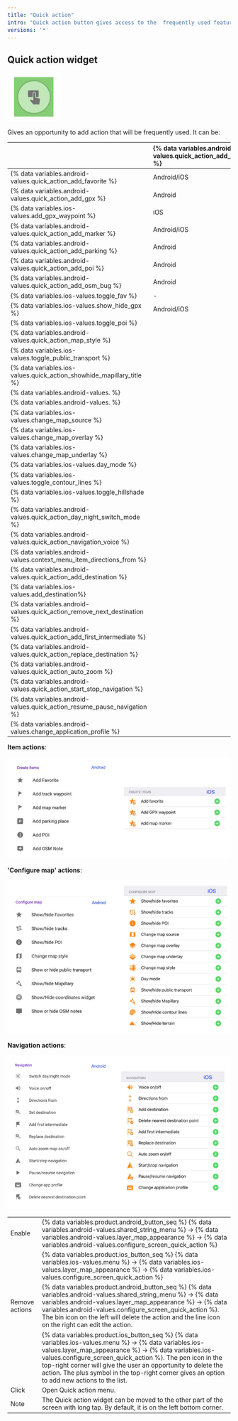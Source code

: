 ```yaml
---
title: "Quick action"
intro: "Quick action button gives access to the  frequently used features."
versions: '*'
---
```


## Quick action widget

![Quick action widget](/assets/images/widgets/quick_action_widget.png)

Gives an opportunity to add action that will be frequently used. It can be:

|    | {% data variables.android-values.quick_action_add_create_items %}   | {% data variables.android-values.quick_action_add_configure_map %} | {% data variables.android-values.quick_action_add_navigation %}  |
| :------------- | :------------- | :------------- | :------------- |
| {% data variables.android-values.quick_action_add_favorite %} | Android/iOS | - | - |
|  {% data variables.android-values.quick_action_add_gpx %}  | Android | - | - |
|  {% data variables.ios-values.add_gpx_waypoint %} | iOS | - | - |
| {% data variables.android-values.quick_action_add_marker %} | Android/iOS | - | - |
| {% data variables.android-values.quick_action_add_parking %} | Android | - | - |
|  {% data variables.android-values.quick_action_add_poi %} | Android  | -  | -  |
|  {% data variables.android-values.quick_action_add_osm_bug %}  |  Android |   |   |
|   {% data variables.ios-values.toggle_fav %} | -   | Android/iOS   | -   |
|  {% data variables.ios-values.show_hide_gpx %}    | Android/iOS   |   |
| {% data variables.ios-values.toggle_poi %}    |   |  Android/iOS  |   |
| {% data variables.android-values.quick_action_map_style %}    |   |  Android/iOS  |   |
| {% data variables.ios-values.toggle_public_transport %}    |   | Android/iOS   |   |
| {% data variables.ios-values.quick_action_showhide_mapillary_title %}    |   | Android/iOS   |   |   
|{% data variables.android-values. %}    |   |  Android |   |   
| {% data variables.android-values. %}    |   | Android  |   |  
|  {% data variables.ios-values.change_map_source %}   |   | iOS  |   |  
| {% data variables.ios-values.change_map_overlay %}   |   | iOS  |   |   
|  {% data variables.ios-values.change_map_underlay %}  |   |  iOS |   |  
| {% data variables.ios-values.day_mode %}   |   | iOS  |   |   
|  {% data variables.ios-values.toggle_contour_lines %} |   |  iOS |   |   
|  {% data variables.ios-values.toggle_hillshade %}  |   | iOS  |   |  
|  {% data variables.android-values.quick_action_day_night_switch_mode %}    |   |   | Android   |  
|  {% data variables.android-values.quick_action_navigation_voice %}  |   |   | Android/iOS   |   
| {% data variables.android-values.context_menu_item_directions_from %}   |   |   | Android/iOS    |
| {% data variables.android-values.quick_action_add_destination %}  |   |   |  Android |   
|{% data variables.ios-values.add_destination%}    |   |   | iOS  |   
|  {% data variables.android-values.quick_action_remove_next_destination %}  |   |   | Android/iOS  |   
|  {% data variables.android-values.quick_action_add_first_intermediate %}  |   |   | Android/iOS  |  
|  {% data variables.android-values.quick_action_replace_destination %}  |   |   | Android/iOS  |
|{% data variables.android-values.quick_action_auto_zoom %}    |   |   |  Android/iOS |  
|{% data variables.android-values.quick_action_start_stop_navigation %}   |   |   | Android/iOS  |   
|{% data variables.android-values.quick_action_resume_pause_navigation %}   |   |   |  Android/iOS |   
|  {% data variables.android-values.change_application_profile %} |   |   |  Android/iOS  |   |

**Item actions**:  

![Quick action create items](/assets/images/widgets/quick_action_create_items.png)
<!--Add Favorite, Add track way points, Add map markers, Add parking place (for Android).-->

**'Configure map' actions**:  

![Quick action configure map](/assets/images/widgets/quick_action_configure_map.png)
<!--Show/hide Favorites, Show/hide tracks, Show/hide POI, Change map style, Show/Hide public transport, Show/hide Mapillary, Show/hide contour lines, Show/hide terrain, Switch day/night mode (for iOS), Change map source (for iOS), Change map overlay (for iOS),Change map underlay (for iOS).-->

**Navigation actions**:

![Quick action navigation actions](/assets/images/widgets/quick_action_navigation_actions.png)
<!--Switch day/night mode (for Android), Voice on/off, Directions from, Set destination, Add first intermediate, Replace destination, Auto zoom map on/off, Start/Stop navigation, Pause/resume navigation, Change app profile, Delete nearest destination point, Add destination (for iOS).-->

| | |
|------------|------------|
| Enable | {% data variables.product.android_button_seq %} {% data variables.android-values.shared_string_menu %} → {% data variables.android-values.layer_map_appearance %} → {% data variables.android-values.configure_screen_quick_action %} |
|   | {% data variables.product.ios_button_seq %} {% data variables.ios-values.menu %} → {% data variables.ios-values.layer_map_appearance %} → {% data variables.ios-values.configure_screen_quick_action %} |
| Remove actions |  {% data variables.product.android_button_seq %} {% data variables.android-values.shared_string_menu %} → {% data variables.android-values.layer_map_appearance %} → {% data variables.android-values.configure_screen_quick_action %}. The bin icon on the left will delete the action and the line icon on the right can edit the action.     |
|   | {% data variables.product.ios_button_seq %} {% data variables.ios-values.menu %} → {% data variables.ios-values.layer_map_appearance %} → {% data variables.ios-values.configure_screen_quick_action %}. The pen icon in the top-right corner will give the user an opportunity to delete the action. The plus symbol in the top-right corner gives an option to add new actions to the list.  |
| Click |  Open Quick action menu.   |
| Note   | The Quick action widget can be moved to the other part of the screen with long tap. By default, it is on the left bottom corner. |
